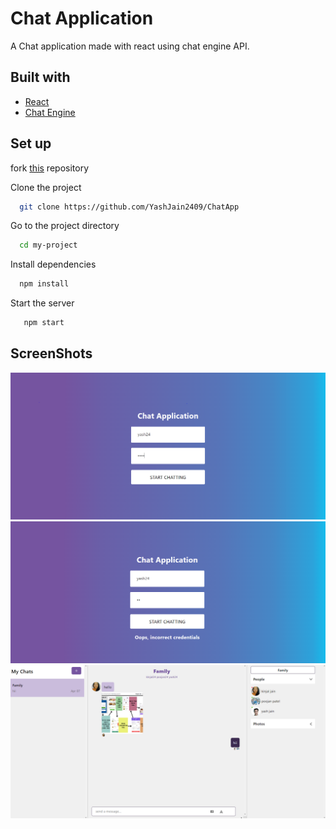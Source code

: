 
# Chat Application

A Chat application made with react using chat engine API.


## Built with
- [React](https://reactjs.org/)
- [Chat Engine](https://chatengine.io/)
## Set up

fork [this](https://github.com/YashJain2409/ResultManagementSystem) repository

Clone the project

```bash
  git clone https://github.com/YashJain2409/ChatApp
```

Go to the project directory

```bash
  cd my-project
```

Install dependencies

```bash
  npm install
```

Start the server

```bash
   npm start
```


## ScreenShots
<img src = "/public/Readme/chat_app1.PNG"/>
<img src = "/public/Readme/chat_app_2.PNG"/>
<img src = "/public/Readme/chat_app_3.PNG"/>